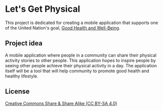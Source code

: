 # Let's Get Physical

This project is dedicated for creating a mobile application that supports one of the United Nation's goal, [Good Health and Well-Being](https://www.un.org/sustainabledevelopment/health/).

## Project idea
A mobile application where people in a community can share their physical activity stories to other people. This application hopes to inspire people by seeing other people achieve their physical activity in a day. The application itself will be a tool that will help community to promote good health and healthy lifestyle.

## License
[Creative Commons Share & Share Alike (CC BY-SA 4.0)](https://creativecommons.org/licenses/by-sa/4.0/)
